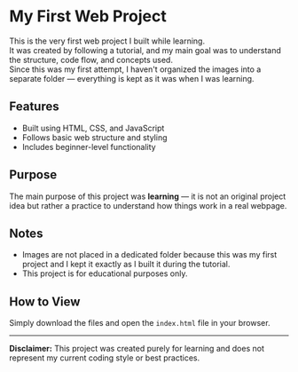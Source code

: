 # My First Web Project

This is the very first web project I built while learning.  
It was created by following a tutorial, and my main goal was to understand the structure, code flow, and concepts used.  
Since this was my first attempt, I haven't organized the images into a separate folder — everything is kept as it was when I was learning.

## Features
- Built using HTML, CSS, and JavaScript
- Follows basic web structure and styling
- Includes beginner-level functionality

## Purpose
The main purpose of this project was **learning** — it is not an original project idea but rather a practice to understand how things work in a real webpage.

## Notes
- Images are not placed in a dedicated folder because this was my first project and I kept it exactly as I built it during the tutorial.
- This project is for educational purposes only.

## How to View
Simply download the files and open the `index.html` file in your browser.

---
**Disclaimer:** This project was created purely for learning and does not represent my current coding style or best practices.
